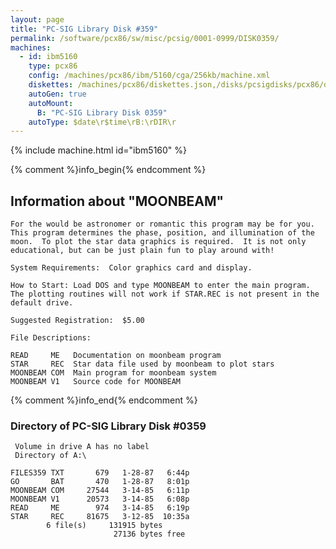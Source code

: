 ```yaml
---
layout: page
title: "PC-SIG Library Disk #359"
permalink: /software/pcx86/sw/misc/pcsig/0001-0999/DISK0359/
machines:
  - id: ibm5160
    type: pcx86
    config: /machines/pcx86/ibm/5160/cga/256kb/machine.xml
    diskettes: /machines/pcx86/diskettes.json,/disks/pcsigdisks/pcx86/diskettes.json
    autoGen: true
    autoMount:
      B: "PC-SIG Library Disk 0359"
    autoType: $date\r$time\rB:\rDIR\r
---
```


{% include machine.html id="ibm5160" %}

{% comment %}info_begin{% endcomment %}

## Information about "MOONBEAM"

    For the would be astronomer or romantic this program may be for you.
    This program determines the phase, position, and illumination of the
    moon.  To plot the star data graphics is required.  It is not only
    educational, but can be just plain fun to play around with!
    
    System Requirements:  Color graphics card and display.
    
    How to Start: Load DOS and type MOONBEAM to enter the main program.
    The plotting routines will not work if STAR.REC is not present in the
    default drive.
    
    Suggested Registration:  $5.00
    
    File Descriptions:
    
    READ     ME   Documentation on moonbeam program
    STAR     REC  Star data file used by moonbeam to plot stars
    MOONBEAM COM  Main program for moonbeam system
    MOONBEAM V1   Source code for MOONBEAM
{% comment %}info_end{% endcomment %}


### Directory of PC-SIG Library Disk #0359

     Volume in drive A has no label
     Directory of A:\

    FILES359 TXT       679   1-28-87   6:44p
    GO       BAT       470   1-28-87   8:01p
    MOONBEAM COM     27544   3-14-85   6:11p
    MOONBEAM V1      20573   3-14-85   6:08p
    READ     ME        974   3-14-85   6:19p
    STAR     REC     81675   3-12-85  10:35a
            6 file(s)     131915 bytes
                           27136 bytes free
